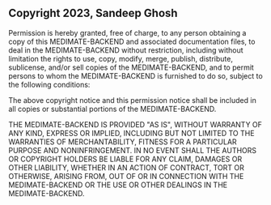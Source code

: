 ## Copyright 2023, Sandeep Ghosh

Permission is hereby granted, free of charge, to any person obtaining a copy of this MEDIMATE-BACKEND and associated documentation files, to deal in the MEDIMATE-BACKEND without restriction, including without limitation the rights to use, copy, modify, merge, publish, distribute, sublicense, and/or sell copies of the MEDIMATE-BACKEND, and to permit persons to whom the MEDIMATE-BACKEND is furnished to do so, subject to the following conditions:

The above copyright notice and this permission notice shall be included in all copies or substantial portions of the MEDIMATE-BACKEND.

THE MEDIMATE-BACKEND IS PROVIDED "AS IS", WITHOUT WARRANTY OF ANY KIND, EXPRESS OR IMPLIED, INCLUDING BUT NOT LIMITED TO THE WARRANTIES OF MERCHANTABILITY, FITNESS FOR A PARTICULAR PURPOSE AND NONINFRINGEMENT. IN NO EVENT SHALL THE AUTHORS OR COPYRIGHT HOLDERS BE LIABLE FOR ANY CLAIM, DAMAGES OR OTHER LIABILITY, WHETHER IN AN ACTION OF CONTRACT, TORT OR OTHERWISE, ARISING FROM, OUT OF OR IN CONNECTION WITH THE MEDIMATE-BACKEND OR THE USE OR OTHER DEALINGS IN THE MEDIMATE-BACKEND.
